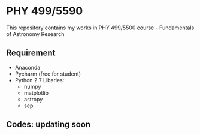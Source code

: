 # PHY 499/5590
This repository contains my works in PHY 499/5500 course - Fundamentals of Astronomy Research
## Requirement
- Anaconda
- Pycharm (free for student)
- Python 2.7
  Libaries: 
  - numpy
  - matplotlib
  - astropy
  - sep
## Codes: updating soon
